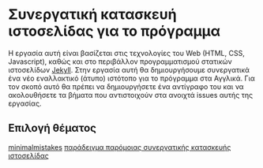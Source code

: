 # Συνεργατική κατασκευή ιστοσελίδας για το πρόγραμμα
Η εργασία αυτή είναι βασίζεται στις τεχνολογίες του Web (HTML, CSS, Javascript), καθώς και στο περιβάλλον προγραμματισμού στατικών ιστοσελίδων [Jekyll](https://jekyllrb.com/docs/quickstart/). Στην εργασία αυτή θα δημιουργήσουμε συνεργατικά ένα νέο εναλλακτικό (άτυπο) ιστότοπο για το πρόγραμμα στα Αγγλικά. Για τον σκοπό αυτό θα πρέπει να δημιουργήσετε ένα αντίγραφο του και να ακολουθήσετε τα βήματα που αντιστοιχούν στα ανοιχτά issues αυτής της εργασίας.

## Επιλογή θέματος
[minimalmistakes](https://mmistakes.github.io/minimal-mistakes/)
[παράδειγμα παρόμοιας συνεργατικής κατασκευής ιστοσελίδας](https://github.com/ioniodi/site-gr)
